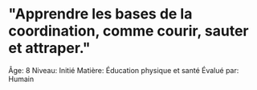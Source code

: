 # "Apprendre les bases de la coordination, comme courir, sauter et attraper."

Âge: 8
Niveau: Initié
Matière: Éducation physique et santé
Évalué par: Humain